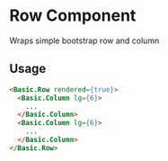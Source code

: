 # Row Component

Wraps simple bootstrap row and column


## Usage

```html
<Basic.Row rendered={true}>
  <Basic.Column lg={6}>
    ...
  </Basic.Column>
  <Basic.Column lg={6}>
    ...
  </Basic.Column>
</Basic.Row>
```
